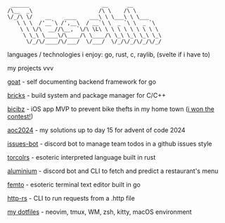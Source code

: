 ```
 ______                       __      __         
/\__  _\                     /\ \    /\ \        
\/_/\ \/    __    ____    ___\ \ \___\ \ \___    
   \ \ \  /'__`\ /',__\  / __`\ \  _ `\ \  _ `\  
    \ \ \/\  __//\__, `\/\ \L\ \ \ \ \ \ \ \ \ \ 
     \ \_\ \____\/\____/\ \____/\ \_\ \_\ \_\ \_\
      \/_/\/____/\/___/  \/___/  \/_/\/_/\/_/\/_/
```

languages / technologies i enjoy: go, rust, c, raylib, (svelte if i have to)

my projects vvv

[goat](https://github.com/Tesohh/goat) - self documenting backend framework for go

[bricks](https://github.com/Tesohh/bricks) - build system and package manager for C/C++

[bicibz](https://github.com/Tesohh/bicibz) - iOS app MVP to prevent bike thefts in my home town ([i won the contest!](https://www.fabriziorocca.it/guide/premio-informatico-fabrizio-rocca-2024/#:~:text=Primo%20Premio:%20BiciBZ%20di%20Simone%20Tesini))

[aoc2024](https://github.com/Tesohh/aoc2024) - my solutions up to day 15 for advent of code 2024

[issues-bot](https://github.com/Tesohh/issues-bot) - discord bot to manage team todos in a github issues style

[torcolrs](https://github.com/Tesohh/torcolrs) - esoteric interpreted language built in rust

[aluminium](https://github.com/Tesohh/aluminium) - discord bot and CLI to fetch and predict a restaurant's menu

[femto](https://github.com/Tesohh/femto) - esoteric terminal text editor built in go

[http-rs](https://github.com/Tesohh/http-rs) - CLI to run requests from a .http file

[my dotfiles](https://github.com/Tesohh/dotfiles) - neovim, tmux, WM, zsh, kitty, macOS environment
